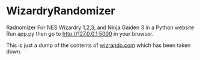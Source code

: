 # WizardryRandomizer
Radnomizer For NES Wizardry 1,2,3, and Ninja Gaiden 3 in a Python website
Run app.py then go to http://127.0.0.1:5000 in your browser. 

This is just a dump of the contents of [wizrando.com](https://www.wizardry-rando.com) which has been taken down.
